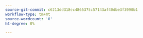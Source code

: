 ```yaml
---
source-git-commit: c6213dd318ec4865375c57143af40dbe3f3990b1
workflow-type: tm+mt
source-wordcount: '0'
ht-degree: 0%

---
```

